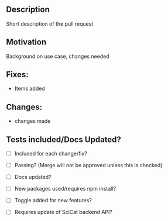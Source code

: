 ## Description

Short description of the pull request

## Motivation

Background on use case, changes needed

## Fixes:

* Items added

## Changes:

* changes made

## Tests included/Docs Updated?

- [ ] Included for each change/fix?
- [ ] Passing? (Merge will not be approved unless this is checked) 
- [ ] Docs updated?
- [ ] New packages used/requires npm install? 
- [ ] Toggle added for new features?
- [ ] Requires update of SciCat backend API?

